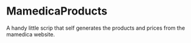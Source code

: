 # MamedicaProducts
A handy little scrip that self generates the products and prices from the mamedica website.
